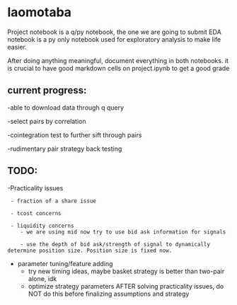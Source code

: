 # laomotaba
Project notebook is a q/py notebook, the one we are going to submit
EDA notebook is a py only notebook used for exploratory analysis to make life easier.

After doing anything meaningful, document everything in both notebooks. it is crucial to have good markdown cells on project.ipynb to get a good grade

## current progress:
  -able to download data through q query
  
  -select pairs by correlation
  
  -cointegration test to further sift through pairs
  
  -rudimentary pair strategy back testing
  
## TODO:
  -Practicality issues
  
     - fraction of a share issue
     
     - tcost concerns
     
     - liquidity concerns
        - we are using mid now try to use bid ask information for signals
          
        - use the depth of bid ask/strength of signal to dynamically determine position size. Position size is fixed now.
     
  - parameter tuning/feature adding
     - try new timing ideas, maybe basket strategy is better than two-pair alone, idk
     - optimize strategy parameters AFTER solving practicality issues, do NOT do this before finalizing assumptions and strategy
     
  
